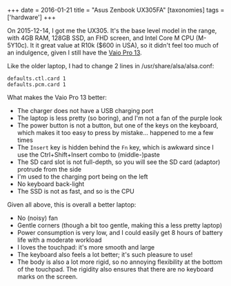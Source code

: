 +++
date = 2016-01-21
title = "Asus Zenbook UX305FA"
[taxonomies]
tags = ['hardware']
+++

On 2015-12-14, I got me the UX305. It's the base level model in the
range, with 4GB RAM, 128GB SSD, an FHD screen, and Intel Core M CPU
(M-5Y10c). It it great value at R10k ($600 in USA), so it didn't feel
too much of an indulgence, given I still have the [Vaio Pro 13].

Like the older laptop, I had to change 2 lines in
/usr/share/alsa/alsa.conf:

    defaults.ctl.card 1
    defaults.pcm.card 1

What makes the Vaio Pro 13 better:

-   The charger does not have a USB charging port
-   The laptop is less pretty (so boring), and I'm not a fan of the
    purple look
-   The power button is not a button, but one of the keys on the
    keyboard, which makes it too easy to press by mistake... happened
    to me a few times
-   The `Insert` key is hidden behind the `Fn` key, which is awkward
    since I use the Ctrl+Shift+Insert combo to (middle-)paste
-   The SD card slot is not full-depth, so you will see the SD card
    (adaptor) protrude from the side
-   I'm used to the charging port being on the left
-   No keyboard back-light
-   The SSD is not as fast, and so is the CPU

Given all above, this is overall a better laptop:

-   No (noisy) fan
-   Gentle corners (though a bit too gentle, making this a less pretty
    laptop)
-   Power consumption is very low, and I could easily get 8 hours of
    battery life with a moderate workload
-   I loves the touchpad: it's more smooth and large
-   The keyboard also feels a lot better; it's such pleasure to use!
-   The body is also a lot more rigid, so no annoying flexibility at the
    bottom of the touchpad. The rigidity also ensures that there are no
    keyboard marks on the screen.

  [Vaio Pro 13]: http://tshepang.net/sony-vaio-pro-13-svp13212sgbi
